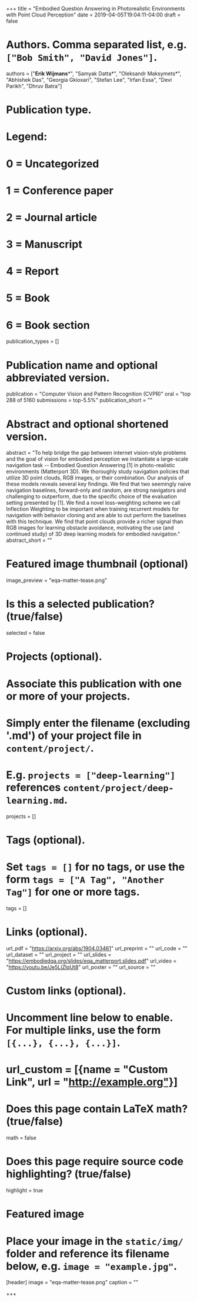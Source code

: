 +++
title = "Embodied Question Answering in Photorealistic Environments with Point Cloud Perception"
date = 2019-04-05T19:04:11-04:00
draft = false

# Authors. Comma separated list, e.g. `["Bob Smith", "David Jones"]`.
authors = ["**Erik Wijmans**&ast;", "Samyak Datta&ast;", "Oleksandr Maksymets&ast;", "Abhishek Das", "Georgia Gkioxari", "Stefan Lee", "Irfan Essa", "Devi Parikh", "Dhruv Batra"]

# Publication type.
# Legend:
# 0 = Uncategorized
# 1 = Conference paper
# 2 = Journal article
# 3 = Manuscript
# 4 = Report
# 5 = Book
# 6 = Book section
publication_types = []

# Publication name and optional abbreviated version.
publication = "Computer Vision and Pattern Recognition (CVPR)"
oral = "top 288 of 5160 submissions = top-5.5%"
publication_short = ""

# Abstract and optional shortened version.
abstract = "To help bridge the gap between internet vision-style problems and the goal of vision for embodied perception we instantiate a large-scale navigation task -- Embodied Question Answering [1] in photo-realistic environments (Matterport 3D). We thoroughly study navigation policies that utilize 3D point clouds, RGB images, or their combination. Our analysis of these models reveals several key findings. We find that two seemingly naive navigation baselines, forward-only and random, are strong navigators and challenging to outperform, due to the specific choice of the evaluation setting presented by [1]. We find a novel loss-weighting scheme we call Inflection Weighting to be important when training recurrent models for navigation with behavior cloning and are able to out perform the baselines with this technique. We find that point clouds provide a richer signal than RGB images for learning obstacle avoidance, motivating the use (and continued study) of 3D deep learning models for embodied navigation."
abstract_short = ""

# Featured image thumbnail (optional)
image_preview = "eqa-matter-tease.png"

# Is this a selected publication? (true/false)
selected = false

# Projects (optional).
#   Associate this publication with one or more of your projects.
#   Simply enter the filename (excluding '.md') of your project file in `content/project/`.
#   E.g. `projects = ["deep-learning"]` references `content/project/deep-learning.md`.
projects = []

# Tags (optional).
#   Set `tags = []` for no tags, or use the form `tags = ["A Tag", "Another Tag"]` for one or more tags.
tags = []

# Links (optional).
url_pdf = "https://arxiv.org/abs/1904.03461"
url_preprint = ""
url_code = ""
url_dataset = ""
url_project = ""
url_slides = "https://embodiedqa.org/slides/eqa_matterport.slides.pdf"
url_video = "https://youtu.be/Je5LlZlqUt8"
url_poster = ""
url_source = ""

# Custom links (optional).
#   Uncomment line below to enable. For multiple links, use the form `[{...}, {...}, {...}]`.
# url_custom = [{name = "Custom Link", url = "http://example.org"}]

# Does this page contain LaTeX math? (true/false)
math = false

# Does this page require source code highlighting? (true/false)
highlight = true

# Featured image
# Place your image in the `static/img/` folder and reference its filename below, e.g. `image = "example.jpg"`.
[header]
image = "eqa-matter-tease.png"
caption = ""

+++
